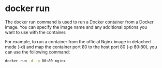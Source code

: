 # docker run

The docker run command is used to run a Docker container from a Docker image. You can specify the image name and any additional options you want to use with the container.

For example, to run a container from the official Nginx image in detached mode (-d) and map the container port 80 to the host port 80 (-p 80:80), you can use the following command:

```cmd
docker run -d -p 80:80 nginx
```
